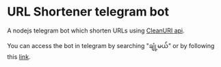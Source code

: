 # URL Shortener telegram bot

A nodejs telegram bot which shorten URLs using [CleanURI api](https://cleanuri.com/docs).

You can access the bot in telegram by searching "ချုံ့မယ်" or by following this [link](https://t.me/chont_mal_bot).
